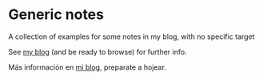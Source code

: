 # Generic notes
A collection of examples for some notes in my blog, with no specific target

See [my blog](http://www.scaprile.com/category/linge/) (and be ready to browse) for further info.

Más información en [mi blog](http://www.scaprile.com/category/linge/), preparate a hojear.
